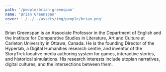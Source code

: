 ```yaml
---
path: '/people/brian-greenspan'
name: 'Brian Greenspan'
cover: './../../assets/img/people/brian.png'
---
```


Brian Greenspan is an Associate Professor in the Department of English and the Institute for Comparative Studies in Literature, Art and Culture at Carleton University in Ottawa, Canada. He is the founding Director of the Hyperlab, a Digital Humanities research centre, and inventor of the StoryTrek locative media authoring system for games, interactive stories, and historical simulations. His research interests include utopian narratives, digital cultures, and the intersections between them.
